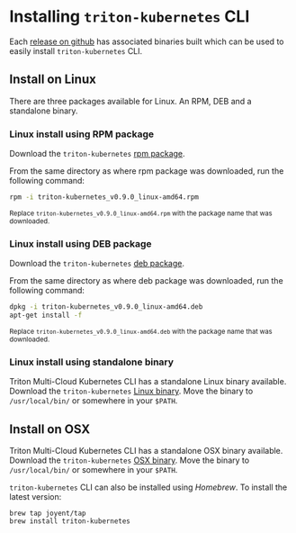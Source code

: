 # Installing `triton-kubernetes` CLI
Each [release on github](https://github.com/joyent/triton-kubernetes/releases) has associated binaries built which can be used to easily install `triton-kubernetes` CLI.

## Install on Linux
There are three packages available for Linux. An RPM, DEB and a standalone binary.

### Linux install using RPM package
Download the `triton-kubernetes` [rpm package](https://github.com/joyent/triton-kubernetes/releases).

From the same directory as where rpm package was downloaded, run the following command:
```bash
rpm -i triton-kubernetes_v0.9.0_linux-amd64.rpm
```
<sub>Replace `triton-kubernetes_v0.9.0_linux-amd64.rpm` with the package name that was downloaded.</sub>

### Linux install using DEB package
Download the `triton-kubernetes` [deb package](https://github.com/joyent/triton-kubernetes/releases).

From the same directory as where deb package was downloaded, run the following command:
```bash
dpkg -i triton-kubernetes_v0.9.0_linux-amd64.deb
apt-get install -f
```
<sub>Replace `triton-kubernetes_v0.9.0_linux-amd64.deb` with the package name that was downloaded.</sub>

### Linux install using standalone binary
Triton Multi-Cloud Kubernetes CLI has a standalone Linux binary available.
Download the `triton-kubernetes` [Linux binary](https://github.com/joyent/triton-kubernetes/releases).
Move the binary to `/usr/local/bin/` or somewhere in your `$PATH`.

## Install on OSX
Triton Multi-Cloud Kubernetes CLI has a standalone OSX binary available.
Download the `triton-kubernetes` [OSX binary](https://github.com/joyent/triton-kubernetes/releases).
Move the binary to `/usr/local/bin/` or somewhere in your `$PATH`.

`triton-kubernetes` CLI can also be installed using _Homebrew_.
To install the latest version:
```
brew tap joyent/tap
brew install triton-kubernetes
```